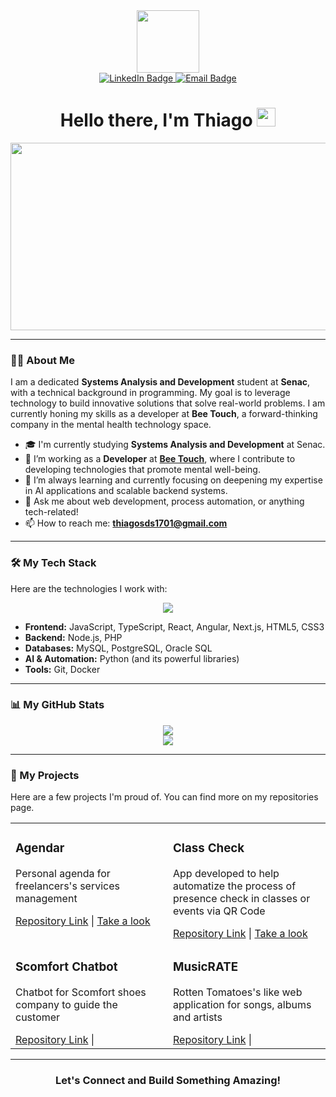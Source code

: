 <div id="header" align="center">
  <img src="https://media.giphy.com/media/M9gbBd9nbDrOTu1Mqx/giphy.gif" width="100"/>
</div>

<div id="badges" align="center">
  <a href="https://www.linkedin.com/in/thiago-schiedeck-dias-da-silveira" target="_blank">
    <img src="https://img.shields.io/badge/LinkedIn-blue?style=for-the-badge&logo=linkedin&logoColor=white" alt="LinkedIn Badge"/>
  </a>
  <a href="mailto:thiagosds1701@gmail.com">
    <img src="https://img.shields.io/badge/Email-red?style=for-the-badge&logo=gmail&logoColor=white" alt="Email Badge"/>
  </a>
</div>

<h1 align="center">
  Hello there, I'm Thiago
  <img src="https://media.giphy.com/media/hvRJCLFzcasrR4ia7z/giphy.gif" width="30px"/>
</h1>

<div align="center">
  <img src="https://media.giphy.com/media/dWesBcTLavkZuG35MI/giphy.gif" width="600" height="300"/>
</div>

---

### 👨‍💻 About Me

I am a dedicated **Systems Analysis and Development** student at **Senac**, with a technical background in programming. My goal is to leverage technology to build innovative solutions that solve real-world problems. I am currently honing my skills as a developer at **Bee Touch**, a forward-thinking company in the mental health technology space.

- 🎓 I'm currently studying **Systems Analysis and Development** at Senac.
- 💼 I’m working as a **Developer** at **[Bee Touch](https://beetouch.com.br/)**, where I contribute to developing technologies that promote mental well-being.
- 🌱 I’m always learning and currently focusing on deepening my expertise in AI applications and scalable backend systems.
- 💬 Ask me about web development, process automation, or anything tech-related!
- 📫 How to reach me: **thiagosds1701@gmail.com**

---

### 🛠️ My Tech Stack

Here are the technologies I work with:

<p align="center">
  <a href="https://skillicons.dev">
    <img src="https://skillicons.dev/icons?i=js,ts,php,html,css,python,mysql,postgres,oracle,nodejs,nextjs,react,angular,git,docker&perline=5" />
  </a>
</p>

- **Frontend:** JavaScript, TypeScript, React, Angular, Next.js, HTML5, CSS3
- **Backend:** Node.js, PHP
- **Databases:** MySQL, PostgreSQL, Oracle SQL
- **AI & Automation:** Python (and its powerful libraries)
- **Tools:** Git, Docker

---

### 📊 My GitHub Stats

<p align="center">
  <a href="https://github.com/anuraghazra/github-readme-stats">
    <img src="https://github-readme-stats.vercel.app/api?username=othisgo&show_icons=true&theme=dracula&include_all_commits=true&count_private=true"/>
  </a>
  <br/>
  <a href="https://github.com/anuraghazra/github-readme-stats">
    <img src="https://github-readme-stats.vercel.app/api/top-langs/?username=othisgo&layout=compact&langs_count=7&theme=dracula"/>
  </a>
</p>

---

### 🚀 My Projects

Here are a few projects I'm proud of. You can find more on my repositories page.

<table width="100%">
  <tr>
    <td width="50%" valign="top">
      <h3>Agendar</h3>
      <p>Personal agenda for freelancers's services management </p>
      <a href="https://github.com/oThisgo/projeto-gestao-agil-front.git" target="_blank">Repository Link</a> | <a href="projeto-gestao-agil-front.vercel.app" target="_blank">Take a look</a>
    </td>
    <td width="50%" valign="top">
      <h3>Class Check</h3>
      <p>App developed to help automatize the process of presence check in classes or events via QR Code</p>
      <a href="https://github.com/oThisgo/class-check.git" target="_blank">Repository Link</a> | <a href="https://class-check-ruby.vercel.app" target="_blank">Take a look</a>
    </td>
  </tr>
    <tr>
    <td width="50%" valign="top">
      <h3>Scomfort Chatbot</h3>
      <p>Chatbot for Scomfort shoes company to guide the customer</p>
      <a href="https://github.com/oThisgo/Scomfort_Chatbot.git" target="_blank">Repository Link</a> | 
    </td>
    <td width="50%" valign="top">
      <h3>MusicRATE</h3>
      <p>Rotten Tomatoes's like web application for songs, albums and artists</p>
      <a href="https://github.com/oThisgo/unisenac-full-stack-project.git" target="_blank">Repository Link</a> |
    </td>
  </tr>
</table>

---

<div align="center">
  <h3>Let's Connect and Build Something Amazing!</h3>
</div>
